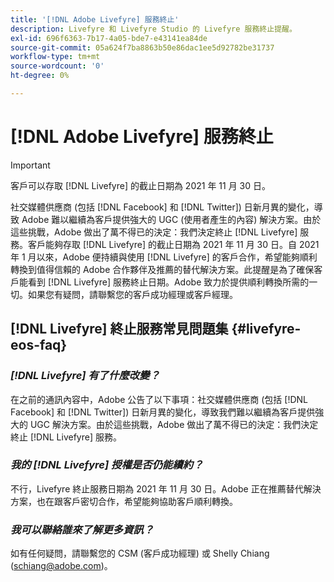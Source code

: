 ```yaml
---
title: '[!DNL Adobe Livefyre] 服務終止'
description: Livefyre 和 Livefyre Studio 的 Livefyre 服務終止提醒。
exl-id: 696f6363-7b17-4a05-bde7-e43141ea84de
source-git-commit: 05a624f7ba8863b50e86dac1ee5d92782be31737
workflow-type: tm+mt
source-wordcount: '0'
ht-degree: 0%

---
```


# [!DNL Adobe Livefyre] 服務終止

>[!IMPORTANT]
>
>客戶可以存取 [!DNL Livefyre] 的截止日期為 2021 年 11 月 30 日。

社交媒體供應商 (包括 [!DNL Facebook] 和 [!DNL Twitter]) 日新月異的變化，導致 Adobe 難以繼續為客戶提供強大的 UGC (使用者產生的內容) 解決方案。由於這些挑戰，Adobe 做出了萬不得已的決定：我們決定終止 [!DNL Livefyre] 服務。客戶能夠存取 [!DNL Livefyre] 的截止日期為 2021 年 11 月 30 日。自 2021 年 1 月以來，Adobe 便持續與使用 [!DNL Livefyre] 的客戶合作，希望能夠順利轉換到值得信賴的 Adobe 合作夥伴及推薦的替代解決方案。此提醒是為了確保客戶能看到 [!DNL Livefyre] 服務終止日期。Adobe 致力於提供順利轉換所需的一切。如果您有疑問，請聯繫您的客戶成功經理或客戶經理。

## [!DNL Livefyre] 終止服務常見問題集 {#livefyre-eos-faq}

### **_[!DNL Livefyre] 有了什麼改變？_**

在之前的通訊內容中，Adobe 公告了以下事項：社交媒體供應商 (包括 [!DNL Facebook] 和 [!DNL Twitter]) 日新月異的變化，導致我們難以繼續為客戶提供強大的 UGC 解決方案。由於這些挑戰，Adobe 做出了萬不得已的決定：我們決定終止 [!DNL Livefyre] 服務。

### **_我的 [!DNL Livefyre] 授權是否仍能續約？_**

不行，Livefyre 終止服務日期為 2021 年 11 月 30 日。Adobe 正在推薦替代解決方案，也在跟客戶密切合作，希望能夠協助客戶順利轉換。

### **_我可以聯絡誰來了解更多資訊？_**

如有任何疑問，請聯繫您的 CSM (客戶成功經理) 或 Shelly Chiang (schiang@adobe.com)。
